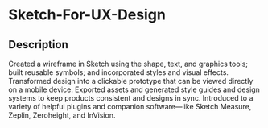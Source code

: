 # Sketch-For-UX-Design

## Description
Created a wireframe in Sketch using the shape, text, and graphics tools; built reusable symbols; and incorporated styles and visual effects. Transformed design into a clickable prototype that can be viewed directly on a mobile device. Exported assets and generated style guides and design systems to keep products consistent and designs in sync. Introduced to a variety of helpful plugins and companion software—like Sketch Measure, Zeplin, Zeroheight, and InVision.
